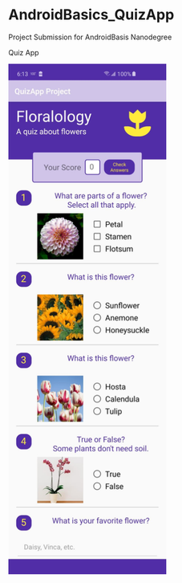# AndroidBasics_QuizApp
Project Submission for AndroidBasis Nanodegree

Quiz App

<img src="Screenshot_20190720-181354_QuizApp Project.jpg" width="315" height="auto">

